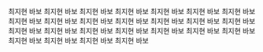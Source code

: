 최지현 바보
최지현 바보
최지현 바보
최지현 바보
최지현 바보
최지현 바보
최지현 바보
최지현 바보
최지현 바보
최지현 바보
최지현 바보
최지현 바보
최지현 바보
최지현 바보
최지현 바보
최지현 바보
최지현 바보
최지현 바보
최지현 바보
최지현 바보
최지현 바보
최지현 바보
최지현 바보
최지현 바보
최지현 바보
